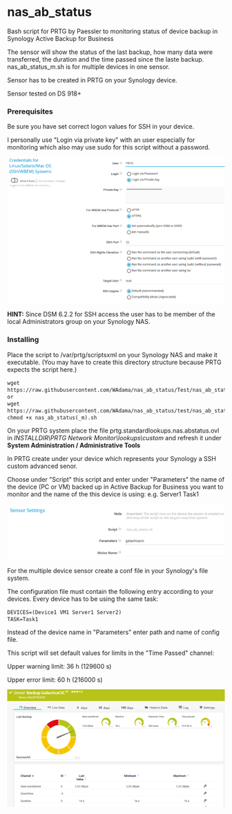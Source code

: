 # nas_ab_status
Bash script for PRTG by Paessler to monitoring status of device backup in Synology Active Backup for Business

The sensor will show the status of the last backup, how many data were transferred, the duration and the time passed since the laste backup. nas_ab_status_m.sh is for multiple devices in one sensor.

Sensor has to be created in PRTG on your Synology device.

Sensor tested on DS 918+

### Prerequisites

Be sure you have set correct logon values for SSH in your device.

I personally use "Login via private key" with an user especially for monitoring which also may use sudo for this script without a password.

![Screenshot1](https://github.com/WAdama/nas_ab_status/blob/Test/images/ssh_settings.png)

**HINT:** Since DSM 6.2.2 for SSH access the user has to be member of the local Administrators group on your Synology NAS.

### Installing

Place the script to /var/prtg/scriptsxml on your Synology NAS and make it executable. (You may have to create this directory structure because PRTG expects the script here.)

```
wget https://raw.githubusercontent.com/WAdama/nas_ab_status/Test/nas_ab_status.sh
or
wget https://raw.githubusercontent.com/WAdama/nas_ab_status/test/nas_ab_status_m.sh
chmod +x nas_ab_status(_m).sh
```

On your PRTG system place the file prtg.standardlookups.nas.abstatus.ovl in *INSTALLDIR\PRTG Network Monitor\lookups\custom* and refresh it under **System Administration / Administrative Tools**

In PRTG create under your device which represents your Synology a SSH custom advanced senor.

Choose under "Script" this script and enter under "Parameters" the name of the device (PC or VM) backed up in Active Backup for Business you want to monitor and the name of the this device is using: e.g. Server1 Task1

![Screenshot1](https://github.com/WAdama/nas_ab_status/blob/Test/images/nas_ab_status.png)

For the multiple device sensor create a conf file in your Synology's file system.

The configuration file must contain the following entry according to your devices. Every device has to be using the same task:

```
DEVICES=(Device1 VM1 Server1 Server2)
TASK=Task1
```
Instead of the device name in "Parameters" enter path and name of config file.

This script will set default values for limits in the "Time Passed" channel:

Upper warning limit: 36 h (129600 s)

Upper error limit: 60 h (216000 s)

![Screenshot1](https://github.com/WAdama/nas_ab_status/blob/Test/images/nas_ab_status_sensor.png)
